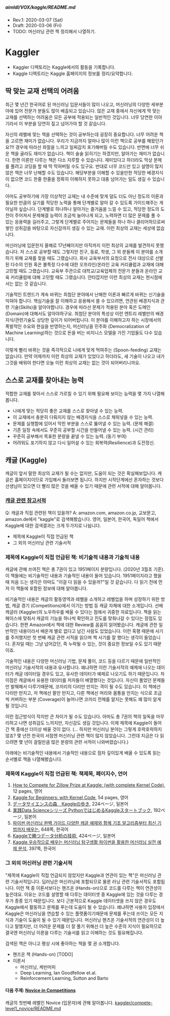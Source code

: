##### aimldl/VOX/kaggle/README.md
* Rev.1: 2020-03-07 (Sat)
* Draft: 2020-03-06 (Fri)
* TODO: 머신러닝 관련 책 정리해서 나열하기.

# Kaggler
* Kaggler 디렉토리는 Kaggle에서의 활동을 기록합니다.
* Kaggle 디렉토리는 Kaggle 홈페이지의 정보를 정리/요약합니다.

## 딱 맞는 교재 선택의 어려움
최근 몇 년간 한국어로 된 머신러닝 입문서들이 많이 나오고, 머신러닝의 다양한 세부분야에 있어 전문가 분들도 많이 배출되고 있습니다. 많은 교재 중에서 자신에게 딱 맞는 교재를 선택하는 어려움은 모든 공부에 적용되는 일반적인 것입니다. 너무 당연한 이야기라서 이 부분을 당연히 짚고 넘어가야 할 것 같습니다.

자신의 레벨에 맞는 책을 선택하는 것이 공부하는데 굉장히 중요합니다. 너무 어려운 책을 고르면 재미가 없습니다. 우리가 지금까지 얼마나 많이 이런 책으로 공부를 해왔던가요?!! 경우에 따라선 좌절을 느끼고 일찌감치 포기해버릴 수도 있습니다. 반면에 너무 쉬운 책을 골라도 재미가 없습니다. 책이 술술 읽히기는 하겠지만, 알아가는 재미가 없습니다. 한편 이론만 다루는 책은 다소 지루할 수 있습니다. 재미있다고 하더라도 막상 문제를 풀려고 코딩을 할 때 딱 막혀버릴 수도 있구요. 반대로 너무 코드만 있고 설명이 많지 않은 책은 너무 난해할 수도 있습니다. 해당부분을 이해할 수 있을만한 적당한 배경지식이 없으면 코드 한줄 한줄을 정확히 이해하지 못하고 대충 넘어가는 일도 생길 수 있습니다.

아마도 공부하기에 가장 이상적인 교재는 내 수준에 맞게 덜도 더도 아닌 정도의 이론과 필요한 만큼의 실기를 적당한 노력을 통해 단계별로 알아 갈 수 있도록 가이드해주는 게 아닐까 싶습니다. 단계별로 하나하나 알아가는 즐거움을 느낄 수 있고, 적당한 정도의 도전이 주어져서 문제해결 능력이 조금씩 늘어나게 되고, 노력하면 더 많은 문제를 풀 수 있는 응용력을 길러주고, 그렇게 단계별로 주어지는 문제들을 하나 하나 클리어하므로써 쌓인 성취감을 바탕으로 자신감까지 생길 수 있는 교재. 이런 최상의 교재는 세상에 없습니다.

머신러닝에 입문한지 올해로 17년째이지만 아직까지 이런 최상의 교재를 발견하지 못했습니다. 저 스스로 공부할 때도 그렇지만 친구, 동료, 학생, 그 외 분들께 이 분야를 소개하기 위해 교재를 찾을 때도 그랬습니다. 회사 교육부서의 요청으로 전사 대상으로 선발된 다수의 인원 혹은 불특정 다수에 대한 오프라인/온라인 교육 커리큘럼과 교재에 대해 고민할 때도 그랬습니다. 교육부 주관으로 대학교/교육업체의 전문가 분들과 온라인 교육 커리큘럼에 대해 고민할 때도 그랬습니다. 안타깝지만 이런 최상의 교재는 현시점에서는 없는 것 같습니다.

기술적인 트렌드가 계속 바뀌는 최첨단 분야에서 난해한 이론과 빠르게 바뀌는 신기술을 익혀야 합니다. 핵심기술을 잘 이해하고 응용해서 쓸 수 있으려면, 연관된 배경지식과 관련 기술(Skills)을 알아야합니다. 경우에 따라선 문제가 적용된 분야 혹은 도메인 (Domain)에 대해서도 알아야하구요. 최첨단 분야의 특성상 이런 엔트리 레벨만의 배경지식/관련기술도 상당한 깊이가 되어버립니다. 이 분야를 이해하고자 하는 시장에서의 폭발적인 수요와 현실을 반영하는지, 머신러닝을 민주화 (Democratization of Machine Learning)하는 것으로 돈을 버는 비지니스 모델을 가진 기업들도 다수 있습니다.

이렇게 빨리 바뀌는 것을 즉각적으로 나에게 맞게 먹여주는 (Spoon-feeding) 교재는 없습니다. 만약 어제까지 이런 최상의 교재가 있었다고 하더라도, 새 기술이 나오고 내가 그것을 배워야 한다면 오늘 이런 최상의 교재는 없는 것이 되어버리니까요.

## 스스로 교재를 찾아내는 능력
적합한 교재를 찾아서 스스로 가르칠 수 있기 위해 필요해 보이는 능력을 몇 가지 나열해봅니다.
* 나에게 맞는 적당히 좋은 교재를 스스로 찾아낼 수 있는 능력.
* 이 교재에서 충분히 다뤄지지 않는 배경지식을 스스로 채워넣을 수 있는 능력.
* 문제를 실행함에 있어서 막힌 부분을 스스로 뚫어낼 수 있는 능력. (문제 해결)
* 기존 일정 속에서도 꾸준히 공부할 시간을 만들어낼 수 있는 능력. (시간 관리)
* 꾸준히 공부해서 목표한 분량을 끝낼 수 있는 능력. (동기 부여)
* 어려워도 포기하지 않고 다시 일어설 수 있는 회복력(Resilience)과 도전정신.

## 캐글 (Kaggle)
캐글이 앞서 말한 최상의 교재가 될 수는 없지만, 도움이 되는 것은 확실해보입니다. 캐글은 홈페이지이므로 가입해서 둘러보면 됩니다. 하지만 시작단계에선 혼자하는 것보다 선생님이 있으면 더 빨리 많은 것을 배울 수 있기 때문에 관련 서적에 대해 알아봅니다.

### [캐글 관련 참고서적](https://github.com/aimldl/documents/blob/master/books/kaggle.md)
Q: 캐글과 직접 관련된 책이 있을까?
A: amazon.com, amazon.co.jp, 교보문고, amazon.de에서 "kaggle"로 검색해봤습니다. 영어, 일본어, 한국어, 독일어 책에서 Kaggle에 대한 검색결과는 크게 두가지로 나뉩니다.
* 제목에 Kaggle이 직접 언급된 책
* 그 외의 머신러닝 관련 기술서적

### 제목에 Kaggle이 직접 언급된 책: 비기술적 내용과 기술적 내용
캐글에 관해 쓰여진 책은 총 7권이 있고 1951페이지 분량입니다. (2020년 3월초 기준). 이 책들에는 비기술적인 내용과 기술적인 내용이 들어 있습니다. 1951페이지라고 했을 때 처음 드는 생각은 아마도 "이걸 다 읽을 수 있을까?"일 것 같습니다. 다 읽기 전에 먼저 이 책들에 포함된 정보에 대해 알아봅니다.

비기술적인 내용은 캐글의 활동영역과 레벨을 소개하고 레벨업을 하며 성장하기 위한 방법, 캐글 경기 (Competitions)에서 이기는 방법 등 캐글 자체에 대한 소개입니다. 선배 캐글러 (Kaggler)의 노우하우를 배울 수 있다는 점에서 귀중한 자료입니다. 책을 읽는 페이스에 맞춰서 캐글의 기능을 하나씩 확인하고 진도를 맞춰나갈 수 있다는 장점도 있습니다. 한편 Amazon에서 책에 대한 Review를 꼼꼼히 읽어봤습니다. 캐글에 관한 일반적인 내용이라서 배운게 별로 없다고 남긴 사람도 있었습니다. 이런 혹평 때문에 사기를 주저했지만 첫 번째 캐글 관련 서적을 읽으며 책 사기를 잘 했다는 생각이 들었습니다. 혼자일 때는 그냥 넘어갔던, 즉 누락될 수 있는, 것이 중요한 정보일 수도 있기 때문이죠.

기술적인 내용은 다양한 머신러닝 기법, 문제 풀이, 코드 등을 다르기 때문에 일반적인 머신러닝 기술서적의 내용과 유사합니다. 왜냐하면 이런 기술서적의 예제에 나오는 데이터가 캐글 데이터일 경우도 있고, 유사한 데이터가 예제로 나오기도 하기 때문입니다. 차이점은 캐글에서 유용한 데이터를 저자들이 배열했다는 것입니다. 자신이 풀었던 문제들만 발췌해서 다루기때문에, 코끼리의 다리만 만지는 격이 될 수도 있습니다. 이 책에선 다리만 만지고, 저 책에선 팔만 만지고, 다른 책에선 머리와 몸통을 만지는 식으로 조금씩 커버하는 부분 (Coverage)이 늘어나면 코끼리 전체를 알지는 못해도 꽤 많이 알게 될 것입니다.

이런 접근방식이 작지만 큰 차이가 될 수도 있습니다. 아마도 총 7권의 책의 일독을 마무리하고 나면 성취감도 느끼지만, 자신감도 생길 것입니다. 이제 제목에 Kaggle이 들어간 책 중에선 더이상 배울 것이 없다. (... 하지만 머신러닝 분야는 그렇게 호락호락하지 않죠? 몇 년전 한국의 서점엔 머신러닝 관련 책이 많지 않았습니다. 그런데 지금은 다 읽으려면 몇 년이 걸릴만큼 많은 분량의 관련 서적이 나와버렸습니다.)

아래에는 비기술적인 내용에서 기술적인 내용으로 점차 깊이있게 배울 수 있도록 읽는 순서별로 책을 나열해봤습니다.

### 제목에 Kaggle이 직접 언급된 책: 책제목, 페이지수, 언어
1. [How to Compete for Zillow Prize at Kaggle: (with complete Kernel Code)](https://www.amazon.com/How-Compete-Zillow-Prize-Kaggle-ebook/dp/B075PK11PV/ref=sr_1_2?keywords=kaggle&qid=1583539159&sr=8-2), 12 pages, 영어
2. [Kaggle for Beginners: with Kernel Code](https://www.amazon.com/Kaggle-Beginners-Kernel-Zeeshan-ul-hassan-Usmani-ebook/dp/B0775W3TQB/ref=sr_1_1?keywords=Kaggle+for+Beginners%3A+with+Kernel+Code&qid=1583466537&sr=8-1), 54 pages, 영어
3. [データサイエンスの森　Kaggleの歩き](https://www.amazon.co.jp/データサイエンスの森-Kaggleの歩き方-坂本-俊之/dp/4863542933/ref=pd_bxgy_14_img_3/355-0469201-0950500?_encoding=UTF8&pd_rd_i=4863542933&pd_rd_r=9073b9d2-958c-4a96-be01-0759e40a9fbf&pd_rd_w=d1fPJ&pd_rd_wg=k3uPd&pf_rd_p=b25bd748-082b-4f2a-b724-125316a35a9c&pf_rd_r=77FSZ8RJ5SB04DQT2GDE&psc=1&refRID=77FSZ8RJ5SB04DQT2GDE), 224ページ, 일본어
4. [実践Data Scienceシリーズ PythonではじめるKaggleスタートブック](https://www.amazon.co.jp/%E5%AE%9F%E8%B7%B5Data-Science%E3%82%B7%E3%83%AA%E3%83%BC%E3%82%BA-Python%E3%81%A7%E3%81%AF%E3%81%98%E3%82%81%E3%82%8BKaggle%E3%82%B9%E3%82%BF%E3%83%BC%E3%83%88%E3%83%96%E3%83%83%E3%82%AF-KS%E6%83%85%E5%A0%B1%E7%A7%91%E5%AD%A6%E5%B0%82%E9%96%80%E6%9B%B8-%E7%A5%A5%E5%A4%AA%E9%83%8E/dp/4065190061/ref=pd_lutyp_crty_cxhsh_1_2/358-9494963-0927933?_encoding=UTF8&pd_rd_i=4065190061&pd_rd_r=f02fabaf-16c4-468a-bfcb-2aa137af305b&pd_rd_w=zZ1GE&pd_rd_wg=ysCCo&pf_rd_p=3a8b6213-8c75-462f-a876-fcae4b498ee8&pf_rd_r=0XY7F45JHDSKJR3MDQ20&psc=1&refRID=0XY7F45JHDSKJR3MDQ20), 192ページ, 일본어
5. [파이썬 머신러닝 완벽 가이드 다양한 캐글 예제와 함께 기초 알고리즘부터 최신 기법까지 배우는](http://www.kyobobook.co.kr/product/detailViewKor.laf?ejkGb=KOR&mallGb=KOR&barcode=9791158391928&orderClick=LAG&Kc=), 648쪽, 한국어
6. [Kaggleで勝つデータ分析の技術](https://www.amazon.co.jp/Kaggleで勝つデータ分析の技術-門脇-大輔/dp/4297108437/ref=sr_1_1?qid=1574393596&s=books&sr=1-1&text=保坂+桂佑), 424ページ, 일본어
7. [Kaggle 우승작으로 배우는 머신러닝 탐구생활 파이썬을 활용한 머신러닝 실전 예제 분석](http://www.kyobobook.co.kr/product/detailViewKor.laf?ejkGb=KOR&mallGb=KOR&barcode=9791186697696&orderClick=LAG&Kc=), 397쪽, 한국어

### 그 외의 머신러닝 관련 기술서적
"제목에 Kaggle이 직접 언급되지 않았지만 Kaggle과 연관이 있는 책"은 머신러닝 관련 기술서적입니다. 딥러닝은 머신러닝에 포함되므로 물론 러닝 관련 기술서적도 포함됩니다. 이런 책 중 이론서보다는 핸즈온 (Hands-on)으로 코드를 다루는 책이 연관성이 높은데요. 이유는 코드를 설명할 때 다루는 데이터셋 중 Kaggle에 있는 것을 다루는 경우가 종종 있기 때문입니다. 보다 근본적으로 Kaggle 데이터셋을 쓰지 않은 경우도 Kaggle에서 활동하고 문제를 푸는데 도움이 될 수 있습니다. 왜냐하면 사용자 입장에서 Kaggle은 머신러닝을 연습할 수 있는 플랫폼이기때문에 문제를 푸는데 쓰이는 모든 지식과 기술이 도움이 될 수 있기 때문입니다. 머신러닝 핸즈온 기술서적의 연관성이 더 높다고 말했지만, 더 어려운 문제를 더 잘 풀기 위해선 더 높은 수준의 지식이 필요하므로 결국엔 머신러닝 이론을 다루는 기술서를 읽고 이해하는 것도 필요해집니다.

검색된 책은 아니고 평상 시에 좋아하는 책을 몇 권 소개합니다.
* 핸즈온 책 (Hands-on)
[TODO]
* 이론서
  - 머신러닝, 케빈머피
  - Deep Learning, Ian Goodfellow et.al.
  - Reinforcement Learning, Sutton and Barto

#### 다음 주제: [Novice in Competitions](https://github.com/aimldl/VOX/blob/master/kaggler/compete-level1_novice/README.md)
캐글의 첫번째 레벨인 Novice (입문자)에 관해 알아봅니다. [kaggler/compete-level1_novice/README.md](https://github.com/aimldl/VOX/blob/master/kaggler/compete-level1_novice/README.md)
